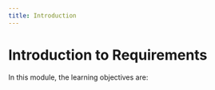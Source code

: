 ```yaml
---
title: Introduction
---
```


# Introduction to Requirements

In this module, the learning objectives are: